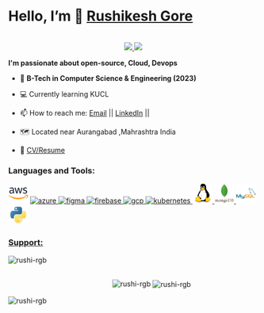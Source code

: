 # Hello, I’m 👋 [Rushikesh Gore](https://github.com/rushi-rgb)
<!-- https://shields.io/ -->
<p align="center"><br/>
 <a href="https://www.linkedin.com/in/rushikesh-l-gore-754015161/">
  <img src="https://img.shields.io/badge/linkedin-Rushikesh%20Gore-blue?style=flat-square&logo=linkedin">
 </a>
 <a href="mailto:hrgore8@gmail.com">
  <img src="https://img.shields.io/badge/Email-hrgore8@gmail.com.com-red?style=flat-square&logo=gmail&logoColor=white">
 </a>


**I'm passionate about open-source, Cloud, Devops** 
- 📄 **B-Tech in Computer Science & Engineering (2023)** 

- 💻 Currently learning KUCL

- 📫 How to reach me: [Email](mailto:hrgore8@gmail.com "hrgore8@gmail.com") || [LinkedIn](https://www.linkedin.com/in/rushikesh-l-gore-754015161/") || 

- 🗺️ Located near Aurangabad ,Mahrashtra India

- 📝 [CV/Resume](https://drive.google.com/file/d/1LbdJnmfIsbLALkBYno982JGRWDVz4iIK/view?usp=sharing")


<h3 align="left">Languages and Tools:</h3>
<img src="https://raw.githubusercontent.com/devicons/devicon/master/icons/amazonwebservices/amazonwebservices-original-wordmark.svg" alt="aws" width="40" height="40"/> </a> <a href="https://azure.microsoft.com/en-in/" target="_blank" rel="noreferrer"> <img src="https://www.vectorlogo.zone/logos/microsoft_azure/microsoft_azure-icon.svg" alt="azure" width="40" height="40"/> <img src="https://www.vectorlogo.zone/logos/figma/figma-icon.svg" alt="figma" width="40" height="40"/> </a> <a href="https://firebase.google.com/" target="_blank" rel="noreferrer"> <img src="https://www.vectorlogo.zone/logos/firebase/firebase-icon.svg" alt="firebase" width="40" height="40"/> </a> <a href="https://cloud.google.com" target="_blank" rel="noreferrer"> <img src="https://www.vectorlogo.zone/logos/google_cloud/google_cloud-icon.svg" alt="gcp" width="40" height="40"/> </a> <a href="https://kubernetes.io" target="_blank" rel="noreferrer"> <img src="https://www.vectorlogo.zone/logos/kubernetes/kubernetes-icon.svg" alt="kubernetes" width="40" height="40"/> </a> <a href="https://www.linux.org/" target="_blank" rel="noreferrer"> <img src="https://raw.githubusercontent.com/devicons/devicon/master/icons/linux/linux-original.svg" alt="linux" width="40" height="40"/> </a> <a href="https://www.mongodb.com/" target="_blank" rel="noreferrer"> <img src="https://raw.githubusercontent.com/devicons/devicon/master/icons/mongodb/mongodb-original-wordmark.svg" alt="mongodb" width="40" height="40"/> </a> <a href="https://www.mysql.com/" target="_blank" rel="noreferrer"> <img src="https://raw.githubusercontent.com/devicons/devicon/master/icons/mysql/mysql-original-wordmark.svg" alt="mysql" width="40" height="40"/>  </a> <a href="https://www.python.org" target="_blank" rel="noreferrer"> <img src="https://raw.githubusercontent.com/devicons/devicon/master/icons/python/python-original.svg" alt="python" width="40" height="40"/> </a> <a href="https://reactjs.org/" target="_blank" rel="noreferrer"> 

<h3 align="left">Support:</h3>
<p><a href="https://www.buymeacoffee.com/rushi-rgb"> <img align="left" src="https://cdn.buymeacoffee.com/buttons/v2/default-yellow.png" height="50" width="210" alt="rushi-rgb" /></a></p><br><br>

<p><img align="left" src="https://github-readme-stats.vercel.app/api/top-langs?username=rushi-rgb&show_icons=true&locale=en&layout=compact" alt="rushi-rgb" /></p>

<p>&nbsp;<img align="center" src="https://github-readme-stats.vercel.app/api?username=rushi-rgb&show_icons=true&locale=en" alt="rushi-rgb" /></p>

<p><img align="center" src="https://github-readme-streak-stats.herokuapp.com/?user=rushi-rgb&" alt="rushi-rgb" /></p>
